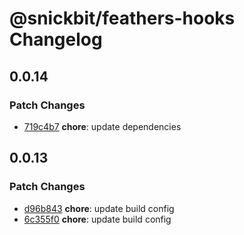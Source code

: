 # @snickbit/feathers-hooks Changelog

## 0.0.14

### Patch Changes

- [719c4b7](https://github.com/snickbit/feathers/commit/719c4b7) **chore**:  update dependencies


## 0.0.13

### Patch Changes

- [d96b843](https://github.com/snickbit/feathers/commit/d96b843) **chore**:  update build config
- [6c355f0](https://github.com/snickbit/feathers/commit/6c355f0) **chore**:  update build config

